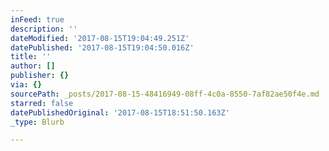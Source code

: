 ```yaml
---
inFeed: true
description: ''
dateModified: '2017-08-15T19:04:49.251Z'
datePublished: '2017-08-15T19:04:50.016Z'
title: ''
author: []
publisher: {}
via: {}
sourcePath: _posts/2017-08-15-48416949-08ff-4c0a-8550-7af82ae50f4e.md
starred: false
datePublishedOriginal: '2017-08-15T18:51:50.163Z'
_type: Blurb

---
```

<div id="my-store-11956144"></div>
    <div>
    <script type="text/javascript" src="https://app.ecwid.com/script.js?11956144&data_platform=code&data_date=2017-08-15" charset="utf-8"></script><script type="text/javascript"> xProductBrowser("categoriesPerRow=3","views=grid(20,3) list(60) table(60)","categoryView=grid","searchView=list","id=my-store-11956144");</script>
    </div>